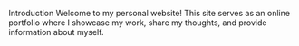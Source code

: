 Introduction
Welcome to my personal website! This site serves as an online portfolio where I showcase my work, share my thoughts, and provide information about myself. 
